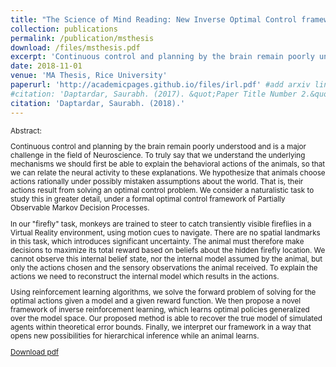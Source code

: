 ```yaml
---
title: "The Science of Mind Reading: New Inverse Optimal Control framework"
collection: publications
permalink: /publication/msthesis
download: /files/msthesis.pdf
excerpt: 'Continuous control and planning by the brain remain poorly understood and is a major challenge in the field of Neuroscience. To truly say that we understand the underlying mechanisms we should first be able to explain the behavioral actions of the animals, so that we can relate the neural activity to these explanations.'
date: 2018-11-01
venue: 'MA Thesis, Rice University'
paperurl: 'http://academicpages.github.io/files/irl.pdf' #add arxiv link
#citation: 'Daptardar, Saurabh. (2017). &quot;Paper Title Number 2.&quot; <i>Journal 1</i>. 1(2).'
citation: 'Daptardar, Saurabh. (2018).'
---
```

<sub>
Abstract:

Continuous control and planning by the brain remain poorly understood and is a major challenge in the field of Neuroscience. To truly say that we understand the underlying mechanisms we should first be able to explain the behavioral actions of the animals, so that we can relate the neural activity to these explanations. We hypothesize that animals choose actions rationally under possibly mistaken assumptions about the world. That is, their actions result from solving an optimal control problem. We consider a naturalistic task to study this in greater detail, under a formal optimal control framework of Partially Observable Markov Decision Processes.

In our "firefly" task, monkeys are trained to steer to catch transiently visible fireflies in a Virtual Reality environment, using motion cues to navigate. There are no spatial landmarks in this task, which introduces significant uncertainty. The animal must therefore make decisions to maximize its total reward based on beliefs about the hidden firefly location. We cannot observe this internal belief state, nor the internal model assumed by the animal, but only the actions chosen and the sensory observations the animal received. To explain the actions we need to reconstruct the internal model which results in the actions.

Using reinforcement learning algorithms, we solve the forward problem of solving for the optimal actions given a model and a given reward function. We then propose a novel framework of inverse reinforcement learning, which learns optimal policies generalized over the model space. Our proposed method is able to recover the true model of simulated agents within theoretical error bounds. Finally, we interpret our framework in a way that opens new possibilities for hierarchical inference while an animal learns.
</sub>

[Download pdf](/files/mstheis.pdf)
